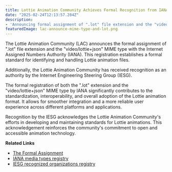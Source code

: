 ```yaml
---
title: Lottie Animation Community Achieves Formal Recognition from IANA and IESG
date: "2025-02-24T12:13:57.284Z"
description: 
- 'Announcing formal assignment of ".lot" file extension and the "video/lottie+json" MIME type with the Internet Assigned Numbers Authority (IANA).'
featuredImage: lac-announce-mime-type-and-lot.png
---
```


The Lottie Animation Community (LAC) announces the formal assignment of ".lot" file extension and the "video/lottie+json" MIME type with the Internet Assigned Numbers Authority (IANA). This registration establishes a formal standard for identifying and handling Lottie animation files. 

Additionally, the Lottie Animation Community has received recognition as an authority by the Internet Engineering Steering Group (IESG).

The formal registration of both the ".lot" extension and the "video/lottie+json" MIME type by IANA significantly contributes to the standardization, interoperability, and overall adoption of the Lottie animation format. It allows for smoother integration and a more reliable user experience across different platforms and applications.

Recognition by the IESG acknowledges the Lottie Animation Community's efforts in developing and maintaining standards for Lottie animations. This acknowledgement reinforces the community's commitment to open and accessible animation technology.

**Related Links**

- [The Formal Assignment](https://www.iana.org/assignments/media-types/video/lottie+json)
- [IANA media types registry](https://www.iana.org/assignments/media-types/media-types.xhtml)
- [IESG recognized organizations registry](https://www.iana.org/assignments/iesg-recognized-organizations/iesg-recognized-organizations.xhtml)

